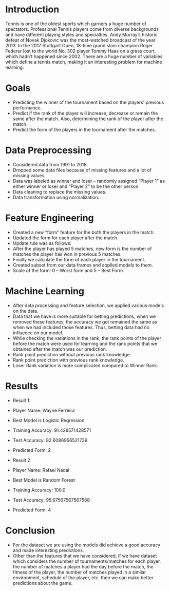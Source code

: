 # Introduction
Tennis is one of the oldest sports which garners a huge number of spectators.
Professional Tennis players come from diverse backgrounds and have different playing styles and specialties.
Andy Murray’s historic defeat of Novak Djokovic was the most-watched broadcast of the year 2013.
In the 2017 Stuttgart Open, 18-time grand slam champion Roger Federer lost to the world No. 302 player Tommy Haas on a grass court, which hadn’t happened since 2002.
There are a huge number of variables which define a tennis match, making it an interesting problem for machine learning.

# Goals
 - Predicting the winner of the tournament based on the players' previous performance.
 - Predict if the rank of the player will increase, decrease or remain the same after the match. Also, determining the rank 
   of the player after the match.
 - Predict the form of the players in the tournament after the matches.
 
# Data Preprocessing
 - Considered data from 1991 to 2018.
 - Dropped some data files because of missing features and a lot of missing values.
 - Data was labeled as winner and loser – randomly assigned “Player 1” as either winner or loser and “Player 2” to be the other person.
 - Data cleaning to replace the missing values.
 - Data transformation using normalization.
 
 # Feature Engineering
 - Created a new “form” feature for the both the players in the match.
 - Updated the form for each player after the match.
 - Update rule was as follows:
 - After the player has played 5 matches, new form is the number of matches the player has won in previous 5 matches.
 - Finally we calculate the form of each player in the tournament.
 - Created subset from our data frames and applied models to them.
 - Scale of the form: 0 – Worst form and 5 – Best Form
 
 
# Machine Learning
 - After data processing and feature selection, we applied various models on the data.
 - Data that we have is more suitable for betting predictions, when we removed these features, the accuracy we got remained the same
    as when we had included those features. Thus, betting data had no influence on our model.
 - While checking the variations in the rank, the rank points of the player before the match were used for learning and the rank 
    points that we obtained after the match was our prediction. 
 - Rank point prediction without previous rank knowledge.
 - Rank point prediction with previous rank knowledge.
 - Loser Rank variation is more complicated compared to Winner Rank.




# Results

 - Result 1:
  - Player Name: Wayne Ferreira
  - Best Model is Logistic Regression 
  - Training Accuracy: 91.428571428571 
  - Test Accuracy: 82.6086956521739 
  - Predicted Form: 2 


 - Result 2
  - Player Name: Rafael Nadal
  - Best Model is Random Forest 
  - Training Accuracy: 100.0 
  - Test Accuracy: 95.67567567567568 
  - Predicted Form: 4

# Conclusion
 - For the dataset we are using the models did achieve a good accuracy and made interesting predictions. 
 - Other than the features that we have considered, if we have dataset which considers the number of tournaments/matches 
   for each player, the number of matches a player had the day before the match,  the fitness of the player, the number of
   matches played in a similar environment, schedule of the player, etc. then we can make better predictions about the game.
   
   







